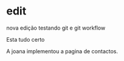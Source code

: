 # edit
nova edição
testando git  e git workflow

Esta tudo certo

A joana implementou a pagina de contactos.